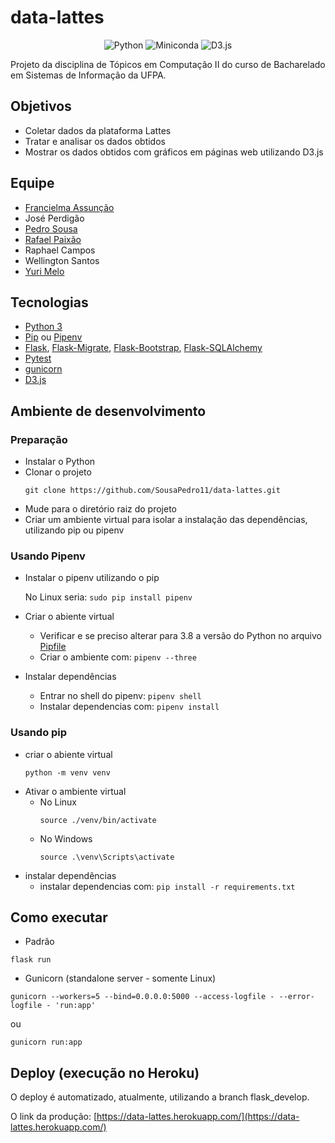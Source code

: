# data-lattes

[comment]: <> (<h4 style="text-align:center">Python and D3.js</h4>)
<p style="text-align:center">
    <img alt="Python" src="https://img.shields.io/badge/python-3.8-green" />
    <img alt="Miniconda" src="https://img.shields.io/badge/miniconda-3-brightgreen" />
    <img alt="D3.js" src="https://img.shields.io/badge/D3.js-v5-orange" />
</p>
Projeto da disciplina de Tópicos em Computação II do curso de Bacharelado em Sistemas de Informação da UFPA.

## Objetivos
* Coletar dados da plataforma Lattes
* Tratar e analisar os dados obtidos
* Mostrar os dados obtidos com gráficos em páginas web utilizando D3.js

## Equipe
* [Francielma Assunção](https://github.com/FrancielmaA)
* José Perdigão
* [Pedro Sousa](https://github.com/SousaPedro11)
* [Rafael Paixão](https://github.com/Rapaix)
* Raphael Campos
* Wellington Santos
* [Yuri Melo](https://github.com/yurimses)

## Tecnologias
* [Python 3](https://www.python.org/)
* [Pip](https://pip.pypa.io/en/stable/) ou [Pipenv](https://github.com/pypa/pipenv)
* [Flask](https://flask.palletsprojects.com/en/1.1.x/),
  [Flask-Migrate](https://flask-migrate.readthedocs.io/en/latest/),
  [Flask-Bootstrap](https://pythonhosted.org/Flask-Bootstrap/),
  [Flask-SQLAlchemy](https://flask-sqlalchemy.palletsprojects.com/en/2.x/)
* [Pytest](https://docs.pytest.org/en/stable/)
* [gunicorn](https://gunicorn.org/)
* [D3.js](https://d3js.org/)

## Ambiente de desenvolvimento
### Preparação
* Instalar o Python
* Clonar o projeto
    ```shell
    git clone https://github.com/SousaPedro11/data-lattes.git
    ```
* Mude para o diretório raiz do projeto
* Criar um ambiente virtual para isolar a instalação das dependências, utilizando pip ou pipenv
### Usando Pipenv
* Instalar o pipenv utilizando o pip

    No Linux seria: ```sudo pip install pipenv```
* Criar o abiente virtual
  * Verificar e se preciso alterar para 3.8 a versão do Python no arquivo [Pipfile](Pipfile)
  * Criar o ambiente com: ```pipenv --three```
* Instalar dependências
  * Entrar no shell do pipenv: ```pipenv shell```
  * Instalar dependencias com: ```pipenv install```

### Usando pip
* criar o abiente virtual
  ```shell
  python -m venv venv
  ```
* Ativar o ambiente virtual
  * No Linux
    ```shell
    source ./venv/bin/activate
    ```
  * No Windows
    ```
    source .\venv\Scripts\activate
    ```
* instalar dependências
  * instalar dependencias com: ```pip install -r requirements.txt```


## Como executar
* Padrão
```shell
flask run
```
* Gunicorn (standalone server - somente Linux)
```shell
gunicorn --workers=5 --bind=0.0.0.0:5000 --access-logfile - --error-logfile - 'run:app'
```
ou
```shell
gunicorn run:app
```

## Deploy (execução no Heroku)
O deploy é automatizado, atualmente, utilizando a branch flask_develop.

O link da produção: [https://data-lattes.herokuapp.com/](https://data-lattes.herokuapp.com/)
